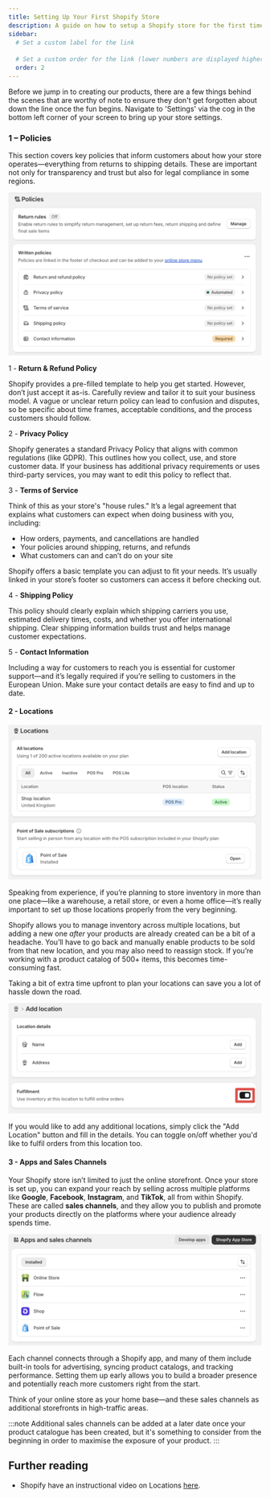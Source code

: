 ```yaml
---
title: Setting Up Your First Shopify Store
description: A guide on how to setup a Shopify store for the first time.
sidebar:
  # Set a custom label for the link
 
  # Set a custom order for the link (lower numbers are displayed higher up)
  order: 2
---
```


Before we jump in to creating our products, there are a few things behind the scenes that are worthy of note to ensure they don't get forgotten about down the line once the fun begins. Navigate to 'Settings' via the cog in the bottom left corner of your screen to bring up your store settings.

### 1 – Policies

This section covers key policies that inform customers about how your store operates—everything from returns to shipping details. These are important not only for transparency and trust but also for legal compliance in some regions.

![Shopify Policies Admin Section](/src/assets/store_setup/shopify_policies_section.png)

1 - **Return & Refund Policy**

Shopify provides a pre-filled template to help you get started. However, don’t just accept it as-is. Carefully review and tailor it to suit your business model. A vague or unclear return policy can lead to confusion and disputes, so be specific about time frames, acceptable conditions, and the process customers should follow.

2 - **Privacy Policy**

Shopify generates a standard Privacy Policy that aligns with common regulations (like GDPR). This outlines how you collect, use, and store customer data. If your business has additional privacy requirements or uses third-party services, you may want to edit this policy to reflect that.

3 - **Terms of Service**

Think of this as your store's "house rules." It’s a legal agreement that explains what customers can expect when doing business with you, including:

- How orders, payments, and cancellations are handled
- Your policies around shipping, returns, and refunds
- What customers can and can’t do on your site

Shopify offers a basic template you can adjust to fit your needs. It’s usually linked in your store’s footer so customers can access it before checking out.

4 - **Shipping Policy**

This policy should clearly explain which shipping carriers you use, estimated delivery times, costs, and whether you offer international shipping. Clear shipping information builds trust and helps manage customer expectations.

5 - **Contact Information**

Including a way for customers to reach you is essential for customer support—and it’s legally required if you’re selling to customers in the European Union. Make sure your contact details are easy to find and up to date.

#### 2 - **Locations**

![Shopify Add Location Menu](/src/assets/store_setup/shopify_location_settings.png)

Speaking from experience, if you’re planning to store inventory in more than one place—like a warehouse, a retail store, or even a home office—it’s really important to set up those locations properly from the very beginning.

Shopify allows you to manage inventory across multiple locations, but adding a new one _after_ your products are already created can be a bit of a headache. You’ll have to go back and manually enable products to be sold from that new location, and you may also need to reassign stock. If you’re working with a product catalog of 500+ items, this becomes time-consuming fast.

Taking a bit of extra time upfront to plan your locations can save you a lot of hassle down the road.

![Shopify Add Location Menu](/src/assets/store_setup/shopify_Add_location.png)

If you would like to add any additional locations, simply click the "Add Location" button and fill in the details. You can toggle on/off whether you'd like to fulfil orders from this location too.

#### 3 - Apps and Sales Channels

Your Shopify store isn’t limited to just the online storefront. Once your store is set up, you can expand your reach by selling across multiple platforms like **Google**, **Facebook**, **Instagram**, and **TikTok**, all from within Shopify. These are called **sales channels**, and they allow you to publish and promote your products directly on the platforms where your audience already spends time.

![Shopify Sales Channels Menu](/src/assets/store_setup/shopify_sales_channels.png)

Each channel connects through a Shopify app, and many of them include built-in tools for advertising, syncing product catalogs, and tracking performance. Setting them up early allows you to build a broader presence and potentially reach more customers right from the start.

Think of your online store as your home base—and these sales channels as additional storefronts in high-traffic areas.

:::note
Additional sales channels can be added at a later date once your product catalogue has been created, but it's something to consider from the beginning in order to maximise the exposure of your product.
:::

## Further reading

- Shopify have an instructional video on Locations [here](hhttps://help.shopify.com/en/manual/fulfillment/setup/locations-management).
